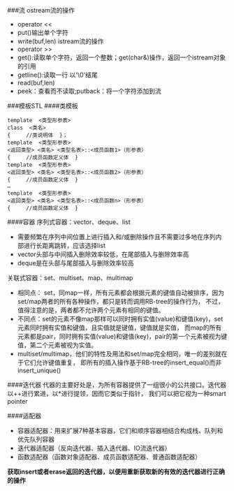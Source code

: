 ###流
ostream流的操作
* operator <<
* put()输出单个字符
* write(buf,len)
istream流的操作
* operator >>
* get():读取单个字符，返回一个整数；get(char&)操作，返回一个istream对象的引用
* getline():读取一行 以'\0'结尾
* read(buf,len)
* peek：查看而不读取;putback：将一个字符添加到流

###模板STL
####类模板
```
template  <类型形参表>
class  <类名>
{     //类说明体  }；
template  <类型形参表>
<返回类型> <类名> <类型名表>::<成员函数1>（形参表）
{     //成员函数定义体  }
template  <类型形参表>
<返回类型> <类名> <类型名表>::<成员函数2>（形参表）
{     //成员函数定义体  }
…
template  <类型形参表>
<返回类型> <类名> <类型名表>::<成员函数n>（形参表）
{     //成员函数定义体  }
```
####容器
序列式容器：vector、deque、list      
* 需要频繁在序列中间位置上进行插入和/或删除操作且不需要过多地在序列内部进行长距离跳转，应该选择list
* vector头部与中间插入删除效率较低，在尾部插入与删除效率高
* deque是在头部与尾部插入与删除效率较高

关联式容器：set、multiset、map、multimap     
* 相同点： set，同map一样，所有元素都会根据元素的键值自动被排序，因为set/map两者的所有各种操作，都只是转而调用RB-tree的操作行为，
不过，值得注意的是，两者都不允许两个元素有相同的键值。     
* 不同点：set的元素不像map那样可以同时拥有实值(value)和键值(key)，set元素同时拥有实值和键值，且实值就是键值，键值就是实值，
而map的所有元素都是pair，同时拥有实值(value)和键值(key)，pair的第一个元素被视为键值，第二个元素被视为实值。
* multiset/multimap，他们的特性及用法和set/map完全相同，唯一的差别就在于它们允许键值重复，
即所有的插入操作基于RB-tree的insert_equal()而非insert_unique()

####迭代器
代器的主要好处是，为所有容器提供了一组很小的公共接口。迭代器以++进行累进，以*进行提领，因而它类似于指针，
我们可以把它视为一种smart pointer

####适配器
* 容器适配器：用来扩展7种基本容器，它们和顺序容器相结合构成栈、队列和优先队列容器
* 迭代器适配器（反向迭代器、插入迭代器、IO流迭代器）
* 函数适配器（函数对象适配器、成员函数适配器、普通函数适配器）

**获取insert或者erase返回的迭代器，以便用重新获取新的有效的迭代器进行正确的操作**